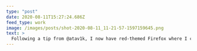 ```yaml
---
type: "post"
date: 2020-08-11T15:27:24.686Z
feed_type: work
image: /images/posts/shot-2020-08-11_11-21-57-1597159645.png
text: >
  Following a tip from @atav1k, I now have red-themed Firefox where I can access Twitter, and gruvbox-themed Firefox developer edition where I cannot.
---
```

